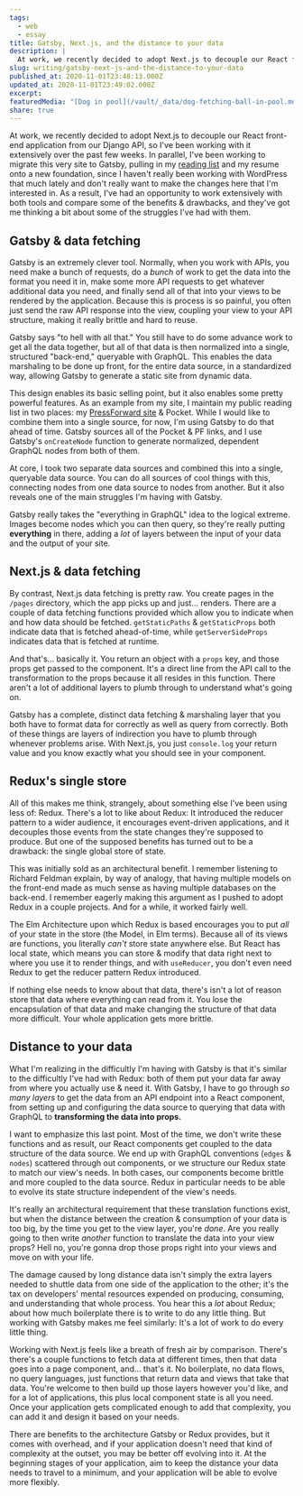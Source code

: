 ```yaml
---
tags:
  - web
  - essay
title: Gatsby, Next.js, and the distance to your data
description: |
  At work, we recently decided to adopt Next.js to decouple our React front-end application from our Django API, so I’ve been working with it extensively over the past few weeks. In parallel, I’ve been working to migrate this very site to Gatsby, pulling in my reading list and my resume onto a new foundation, since \[…]
slug: writing/gatsby-next-js-and-the-distance-to-your-data
published_at: 2020-11-01T23:48:13.000Z
updated_at: 2020-11-01T23:49:02.000Z
excerpt:
featuredMedia: "[Dog in pool](/vault/_data/dog-fetching-ball-in-pool.md)"
share: true
---
```


At work, we recently decided to adopt Next.js to decouple our React front-end application from our Django API, so I've been working with it extensively over the past few weeks. In parallel, I've been working to migrate this very site to Gatsby, pulling in my [reading list](https://jamesdigioia.com/reading/) and my resume onto a new foundation, since I haven't really been working with WordPress that much lately and don't really want to make the changes here that I'm interested in. As a result, I've had an opportunity to work extensively with both tools and compare some of the benefits & drawbacks, and they've got me thinking a bit about some of the struggles I've had with them.

## Gatsby & data fetching

Gatsby is an extremely clever tool. Normally, when you work with APIs, you need make a bunch of requests, do a _bunch_ of work to get the data into the format you need it in, make some more API requests to get whatever additional data you need, and finally send all of that into your views to be rendered by the application. Because this is process is so painful, you often just send the raw API response into the view, coupling your view to your API structure, making it really brittle and hard to reuse.

Gatsby says "to hell with all that." You still have to do some advance work to get all the data together, but all of that data is then normalized into a single, structured "back-end," queryable with GraphQL. This enables the data marshaling to be done up front, for the entire data source, in a standardized way, allowing Gatsby to generate a static site from dynamic data.

This design enables its basic selling point, but it also enables some pretty powerful features. As an example from my site, I maintain my public reading list in two places: my [PressForward site](https://jamesdigioia.com/reading/) & Pocket. While I would like to combine them into a single source, for now, I'm using Gatsby to do that ahead of time. Gatsby sources all of the Pocket & PF links, and I use Gatsby's `onCreateNode` function to generate normalized, dependent GraphQL nodes from both of them.

At core, I took two separate data sources and combined this into a single, queryable data source. You can do all sources of cool things with this, connecting nodes from one data source to nodes from another. But it also reveals one of the main struggles I'm having with Gatsby.

Gatsby really takes the "everything in GraphQL" idea to the logical extreme. Images become nodes which you can then query, so they're really putting **everything** in there, adding a _lot_ of layers between the input of your data and the output of your site.

## Next.js & data fetching

By contrast, Next.js data fetching is pretty raw. You create pages in the `/pages` directory, which the app picks up and just... renders. There are a couple of data fetching functions provided which allow you to indicate when and how data should be fetched. `getStaticPaths` & `getStaticProps` both indicate data that is fetched ahead-of-time, while `getServerSideProps` indicates data that is fetched at runtime.

And that's... basically it. You return an object with a `props` key, and those props get passed to the component. It's a direct line from the API call to the transformation to the props because it all resides in this function. There aren't a lot of additional layers to plumb through to understand what's going on.

Gatsby has a complete, distinct data fetching & marshaling layer that you both have to format data for correctly as well as query from correctly. Both of these things are layers of indirection you have to plumb through whenever problems arise. With Next.js, you just `console.log` your return value and you know exactly what you should see in your component.

## Redux's single store

All of this makes me think, strangely, about something else I've been using less of: Redux. There's a lot to like about Redux: It introduced the reducer pattern to a wider audience, it encourages event-driven applications, and it decouples those events from the state changes they're supposed to produce. But one of the supposed benefits has turned out to be a drawback: the single global store of state.

This was initially sold as an architectural benefit. I remember listening to Richard Feldman explain, by way of analogy, that having multiple models on the front-end made as much sense as having multiple databases on the back-end. I remember eagerly making this argument as I pushed to adopt Redux in a couple projects. And for a while, it worked fairly well.

The Elm Architecture upon which Redux is based encourages you to put _all_ of your state in the store (the Model, in Elm terms). Because all of its views are functions, you literally _can't_ store state anywhere else. But React has local state, which means you can store & modify that data right next to where you use it to render things, and with `useReducer`, you don't even need Redux to get the reducer pattern Redux introduced.

If nothing else needs to know about that data, there's isn't a lot of reason store that data where everything can read from it. You lose the encapsulation of that data and make changing the structure of that data more difficult. Your whole application gets more brittle.

## Distance to your data

What I'm realizing in the difficultly I'm having with Gatsby is that it's similar to the difficultly I've had with Redux: both of them put your data far away from where you actually use & need it. With Gatsby, I have to go through _so many layers_ to get the data from an API endpoint into a React component, from setting up and configuring the data source to querying that data with GraphQL to **transforming the data into props.**

I want to emphasize this last point. Most of the time, we don't write these functions and as result, our React components get coupled to the data structure of the data source. We end up with GraphQL conventions (`edges` & `nodes`) scattered through out components, or we structure our Redux state to match our view's needs. In both cases, our components become brittle and more coupled to the data source. Redux in particular needs to be able to evolve its state structure independent of the view's needs.

It's really an architectural requirement that these translation functions exist, but when the distance between the creation & consumption of your data is too big, by the time you get to the view layer, you're _done_. Are you really going to then write _another_ function to translate the data into your view props? Hell no, you're gonna drop those props right into your views and move on with your life.

The damage caused by long distance data isn't simply the extra layers needed to shuttle data from one side of the application to the other; it's the tax on developers' mental resources expended on producing, consuming, and understanding that whole process. You hear this a _lot_ about Redux; about how much boilerplate there is to write to do any little thing. But working with Gatsby makes me feel similarly: It's a lot of work to do every little thing.

Working with Next.js feels like a breath of fresh air by comparison. There's there's a couple functions to fetch data at different times, then that data goes into a page component, and... that's it. No boilerplate, no data flows, no query languages, just functions that return data and views that take that data. You're welcome to then build up those layers however you'd like, and for a lot of applications, this plus local component state is all you need. Once your application gets complicated enough to add that complexity, you can add it and design it based on your needs.

There are benefits to the architecture Gatsby or Redux provides, but it comes with overhead, and if your application doesn't need that kind of complexity at the outset, you may be better off evolving into it. At the beginning stages of your application, aim to keep the distance your data needs to travel to a minimum, and your application will be able to evolve more flexibly.
